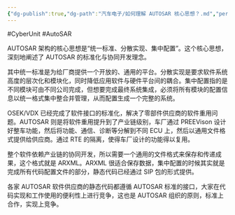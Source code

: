 ```yaml
---
{"dg-publish":true,"dg-path":"汽车电子/如何理解 AUTOSAR 核心思想？.md","permalink":"/汽车电子/如何理解 AUTOSAR 核心思想？/","created":"2024-06-28T09:02:22.000+08:00","updated":"2025-06-30T21:43:45.858+08:00"}
---
```


#CyberUnit #AutoSAR

AUTOSAR 架构的核心思想是“统一标准、分散实现、集中配置”。这个核心思想，深刻地阐述了 AUTOSAR 的标准化与协同开发理念。

其中统一标准是为给厂商提供一个开放的、通用的平台。分散实现是要求软件系统高度的层次化和模块化，同时降低应用软件与硬件平台间的耦合。集中配置指的是不同模块可由不同公司完成，但想要完成最终系统集成，必须将所有模块的配置信息以统一格式集中整合并管理，从而配置生成一个完整的系统。

OSEK/VDX 已经完成了软件接口的标准化，解决了零部件供应商的软件重用问题。AUTOSAR 则是将软件重用提升到了产业链级别，车厂通过 PREEVison 设计好整车功能，然后将功能、通信、诊断等分解到不同 ECU 上，然后以通用文件格式提供给供应商。通过 RTE 的隔离，使得车厂设计的功能得以复用。

整个软件依赖产业链的协同开发，所以需要一个通用的文件格式来保存和传递成果，这个格式就是 ARXML。ARXML 很适合保存数据，集中配置的时候其实就是完成所有代码配置文件的部分，静态代码已经通过 SIP 包的形式提供。

各家 AUTOSAR 软件供应商的静态代码都遵循 AUTOSAR 标准的接口，大家在代码实现和工作使用的便利性上进行竞争，这也是 AUTOSAR 组织的原则，标准上合作，实现上竞争。